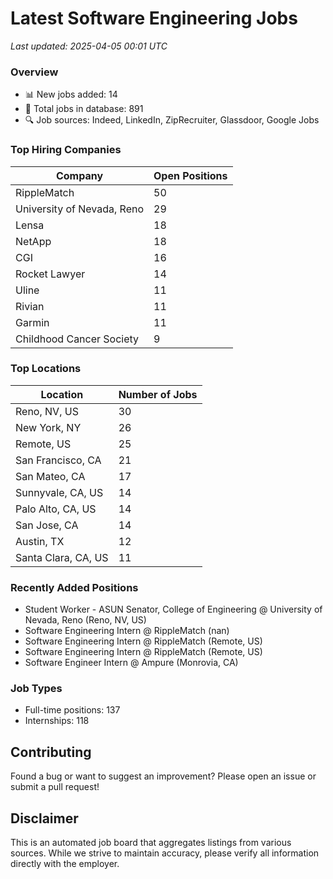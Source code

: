 # Latest Software Engineering Jobs
*Last updated: 2025-04-05 00:01 UTC*

### Overview
- 📊 New jobs added: 14
- 💼 Total jobs in database: 891
- 🔍 Job sources: Indeed, LinkedIn, ZipRecruiter, Glassdoor, Google Jobs

### Top Hiring Companies
| Company | Open Positions |
|---------|---------------|
| RippleMatch | 50 |
| University of Nevada, Reno | 29 |
| Lensa | 18 |
| NetApp | 18 |
| CGI | 16 |
| Rocket Lawyer | 14 |
| Uline | 11 |
| Rivian | 11 |
| Garmin | 11 |
| Childhood Cancer Society | 9 |

### Top Locations
| Location | Number of Jobs |
|----------|---------------|
| Reno, NV, US | 30 |
| New York, NY | 26 |
| Remote, US | 25 |
| San Francisco, CA | 21 |
| San Mateo, CA | 17 |
| Sunnyvale, CA, US | 14 |
| Palo Alto, CA, US | 14 |
| San Jose, CA | 14 |
| Austin, TX | 12 |
| Santa Clara, CA, US | 11 |

### Recently Added Positions
- Student Worker - ASUN Senator, College of Engineering @ University of Nevada, Reno (Reno, NV, US)
- Software Engineering Intern @ RippleMatch (nan)
- Software Engineering Intern @ RippleMatch (Remote, US)
- Software Engineering Intern @ RippleMatch (Remote, US)
- Software Engineer Intern @ Ampure (Monrovia, CA)

### Job Types
- Full-time positions: 137
- Internships: 118

## Contributing
Found a bug or want to suggest an improvement? Please open an issue or submit a pull request!

## Disclaimer
This is an automated job board that aggregates listings from various sources. While we strive to maintain accuracy, 
please verify all information directly with the employer.
